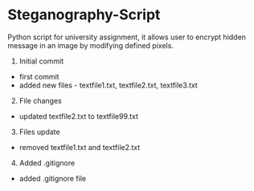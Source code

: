 # Steganography-Script
Python script for university assignment, it allows user to encrypt hidden message in an image by modifying defined pixels.

1. Initial commit
  - first commit
  - added new files - textfile1.txt, textfile2.txt, textfile3.txt
2. File changes
  - updated textfile2.txt to textfile99.txt
3. Files update
  - removed textfile1.txt and textfile2.txt
4. Added .gitignore
  - added .gitignore file
